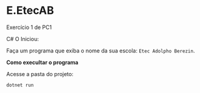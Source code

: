 # E.EtecAB
Exercício 1 de PC1

C# O Iniciou:

Faça um programa que exiba o nome da sua escola: `Etec Adolpho Berezin`.

**Como execultar o  programa**

Acesse a pasta do projeto:

```
dotnet run
```